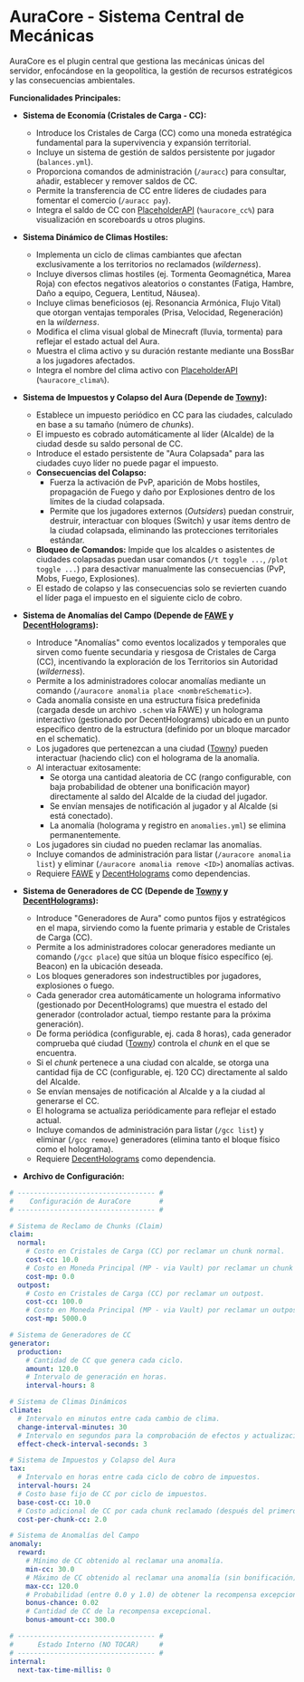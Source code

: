 # AuraCore - Sistema Central de Mecánicas

AuraCore es el plugin central que gestiona las mecánicas únicas del servidor, enfocándose en la geopolítica, la gestión de recursos estratégicos y las consecuencias ambientales.

**Funcionalidades Principales:**

* **Sistema de Economía (Cristales de Carga - CC):**
    * Introduce los Cristales de Carga (CC) como una moneda estratégica fundamental para la supervivencia y expansión territorial.
    * Incluye un sistema de gestión de saldos persistente por jugador (`balances.yml`).
    * Proporciona comandos de administración (`/auracc`) para consultar, añadir, establecer y remover saldos de CC.
    * Permite la transferencia de CC entre líderes de ciudades para fomentar el comercio (`/auracc pay`).
    * Integra el saldo de CC con [PlaceholderAPI](https://www.spigotmc.org/resources/placeholderapi.6245/) (`%auracore_cc%`) para visualización en scoreboards u otros plugins.

* **Sistema Dinámico de Climas Hostiles:**
    * Implementa un ciclo de climas cambiantes que afectan exclusivamente a los territorios no reclamados (*wilderness*).
    * Incluye diversos climas hostiles (ej. Tormenta Geomagnética, Marea Roja) con efectos negativos aleatorios o constantes (Fatiga, Hambre, Daño a equipo, Ceguera, Lentitud, Náusea).
    * Incluye climas beneficiosos (ej. Resonancia Armónica, Flujo Vital) que otorgan ventajas temporales (Prisa, Velocidad, Regeneración) en la *wilderness*.
    * Modifica el clima visual global de Minecraft (lluvia, tormenta) para reflejar el estado actual del Aura.
    * Muestra el clima activo y su duración restante mediante una BossBar a los jugadores afectados.
    * Integra el nombre del clima activo con [PlaceholderAPI](https://www.spigotmc.org/resources/placeholderapi.6245/) (`%auracore_clima%`).

* **Sistema de Impuestos y Colapso del Aura (Depende de [Towny](https://www.spigotmc.org/resources/towny-advanced.72694/)):**
    * Establece un impuesto periódico en CC para las ciudades, calculado en base a su tamaño (número de *chunks*).
    * El impuesto es cobrado automáticamente al líder (Alcalde) de la ciudad desde su saldo personal de CC.
    * Introduce el estado persistente de "Aura Colapsada" para las ciudades cuyo líder no puede pagar el impuesto.
    * **Consecuencias del Colapso:**
        * Fuerza la activación de PvP, aparición de Mobs hostiles, propagación de Fuego y daño por Explosiones dentro de los límites de la ciudad colapsada.
        * Permite que los jugadores externos (*Outsiders*) puedan construir, destruir, interactuar con bloques (Switch) y usar ítems dentro de la ciudad colapsada, eliminando las protecciones territoriales estándar.
    * **Bloqueo de Comandos:** Impide que los alcaldes o asistentes de ciudades colapsadas puedan usar comandos (`/t toggle ...`, `/plot toggle ...`) para desactivar manualmente las consecuencias (PvP, Mobs, Fuego, Explosiones).
    * El estado de colapso y las consecuencias solo se revierten cuando el líder paga el impuesto en el siguiente ciclo de cobro.

* **Sistema de Anomalías del Campo (Depende de [FAWE](https://www.spigotmc.org/resources/fastasyncworldedit.13932/) y [DecentHolograms](https://www.spigotmc.org/resources/decentholograms-1-8-1-21-papi-support-no-dependencies.96927/)):**
    * Introduce "Anomalías" como eventos localizados y temporales que sirven como fuente secundaria y riesgosa de Cristales de Carga (CC), incentivando la exploración de los Territorios sin Autoridad (*wilderness*).
    * Permite a los administradores colocar anomalías mediante un comando (`/auracore anomalia place <nombreSchematic>`).
    * Cada anomalía consiste en una estructura física predefinida (cargada desde un archivo `.schem` vía FAWE) y un holograma interactivo (gestionado por DecentHolograms) ubicado en un punto específico dentro de la estructura (definido por un bloque marcador en el schematic).
    * Los jugadores que pertenezcan a una ciudad ([Towny](https://www.spigotmc.org/resources/towny-advanced.72694/)) pueden interactuar (haciendo clic) con el holograma de la anomalía.
    * Al interactuar exitosamente:
        * Se otorga una cantidad aleatoria de CC (rango configurable, con baja probabilidad de obtener una bonificación mayor) directamente al saldo del Alcalde de la ciudad del jugador.
        * Se envían mensajes de notificación al jugador y al Alcalde (si está conectado).
        * La anomalía (holograma y registro en `anomalies.yml`) se elimina permanentemente.
    * Los jugadores sin ciudad no pueden reclamar las anomalías.
    * Incluye comandos de administración para listar (`/auracore anomalia list`) y eliminar (`/auracore anomalia remove <ID>`) anomalías activas.
    * Requiere [FAWE](https://www.spigotmc.org/resources/fastasyncworldedit.13932/) y [DecentHolograms](https://www.spigotmc.org/resources/decentholograms-1-8-1-21-papi-support-no-dependencies.96927/) como dependencias.

* **Sistema de Generadores de CC (Depende de [Towny](https://www.spigotmc.org/resources/towny-advanced.72694/) y [DecentHolograms](https://www.spigotmc.org/resources/decentholograms-1-8-1-21-papi-support-no-dependencies.96927/)):**
    * Introduce "Generadores de Aura" como puntos fijos y estratégicos en el mapa, sirviendo como la fuente primaria y estable de Cristales de Carga (CC).
    * Permite a los administradores colocar generadores mediante un comando (`/gcc place`) que sitúa un bloque físico específico (ej. Beacon) en la ubicación deseada.
    * Los bloques generadores son indestructibles por jugadores, explosiones o fuego.
    * Cada generador crea automáticamente un holograma informativo (gestionado por DecentHolograms) que muestra el estado del generador (controlador actual, tiempo restante para la próxima generación).
    * De forma periódica (configurable, ej. cada 8 horas), cada generador comprueba qué ciudad ([Towny](https://www.spigotmc.org/resources/towny-advanced.72694/)) controla el *chunk* en el que se encuentra.
    * Si el *chunk* pertenece a una ciudad con alcalde, se otorga una cantidad fija de CC (configurable, ej. 120 CC) directamente al saldo del Alcalde.
    * Se envían mensajes de notificación al Alcalde y a la ciudad al generarse el CC.
    * El holograma se actualiza periódicamente para reflejar el estado actual.
    * Incluye comandos de administración para listar (`/gcc list`) y eliminar (`/gcc remove`) generadores (elimina tanto el bloque físico como el holograma).
    * Requiere [DecentHolograms](https://www.spigotmc.org/resources/decentholograms-1-8-1-21-papi-support-no-dependencies.96927/) como dependencia.
* **Archivo de Configuración:**

```yml
# ---------------------------------- #
#    Configuración de AuraCore       #
# ---------------------------------- #

# Sistema de Reclamo de Chunks (Claim)
claim:
  normal:
    # Costo en Cristales de Carga (CC) por reclamar un chunk normal.
    cost-cc: 10.0
    # Costo en Moneda Principal (MP - via Vault) por reclamar un chunk normal.
    cost-mp: 0.0
  outpost:
    # Costo en Cristales de Carga (CC) por reclamar un outpost.
    cost-cc: 100.0
    # Costo en Moneda Principal (MP - via Vault) por reclamar un outpost.
    cost-mp: 5000.0

# Sistema de Generadores de CC
generator:
  production:
    # Cantidad de CC que genera cada ciclo.
    amount: 120.0
    # Intervalo de generación en horas.
    interval-hours: 8

# Sistema de Climas Dinámicos
climate:
  # Intervalo en minutos entre cada cambio de clima.
  change-interval-minutes: 30
  # Intervalo en segundos para la comprobación de efectos y actualización de BossBar.
  effect-check-interval-seconds: 3

# Sistema de Impuestos y Colapso del Aura
tax:
  # Intervalo en horas entre cada ciclo de cobro de impuestos.
  interval-hours: 24
  # Costo base fijo de CC por ciclo de impuestos.
  base-cost-cc: 10.0
  # Costo adicional de CC por cada chunk reclamado (después del primero).
  cost-per-chunk-cc: 2.0

# Sistema de Anomalías del Campo
anomaly:
  reward:
    # Mínimo de CC obtenido al reclamar una anomalía.
    min-cc: 30.0
    # Máximo de CC obtenido al reclamar una anomalía (sin bonificación).
    max-cc: 120.0
    # Probabilidad (entre 0.0 y 1.0) de obtener la recompensa excepcional. 0.02 = 2%
    bonus-chance: 0.02
    # Cantidad de CC de la recompensa excepcional.
    bonus-amount-cc: 300.0

# ---------------------------------- #
#      Estado Interno (NO TOCAR)     #
# ---------------------------------- #
internal:
  next-tax-time-millis: 0

```

